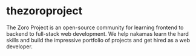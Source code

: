 # thezoroproject
The Zoro Project is an open-source community for learning frontend to backend to full-stack web development. We help nakamas learn the hard skills and build the impressive portfolio of projects and get hired as a web developer.

